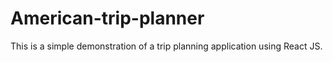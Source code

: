 # American-trip-planner
This is a simple demonstration of a trip planning application using React JS.
